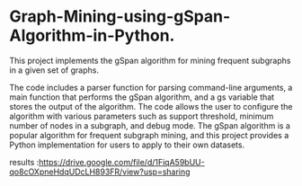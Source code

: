 # Graph-Mining-using-gSpan-Algorithm-in-Python.
This project implements the gSpan algorithm for mining frequent subgraphs in a given set of graphs. 

The code includes a parser function for parsing command-line arguments, a main function that performs the gSpan algorithm, and a gs variable that stores the output of the algorithm. The code allows the user to configure the algorithm with various parameters such as support threshold, minimum number of nodes in a subgraph, and debug mode. The gSpan algorithm is a popular algorithm for frequent subgraph mining, and this project provides a Python implementation for users to apply to their own datasets.

results :https://drive.google.com/file/d/1FiqA59bUU-qo8cOXpneHdqUDcLH893FR/view?usp=sharing
